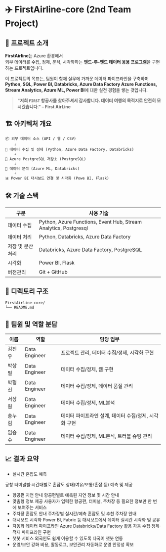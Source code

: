 # ✈️ FirstAirline-core (2nd Team Project)
## 🌊 프로젝트 소개

**FirstAirline**는 Azure 환경에서  
외부 데이터를 수집, 정제, 분석, 시각화하는 **엔드-투-엔드 데이터 응용 프로그램**을 구현하는 프로젝트입니다.

이 프로젝트의 목표는, 팀원이 함께 실무에 가까운 데이터 파이프라인을 구축하며  
**Python, SQL, Power BI, Databricks, Azure Data Factory Azure Functions, Stream Analytics, Azure ML, Power BI**에 대한 실전 경험을 쌓는 것입니다.

> **"저희 `FIRST` 항공사를 찾아주셔서 감사합니다. 데이터 여행의 목적지로 안전히 모시겠습니다." – First AirLine**


## 🏗️ 아키텍처 개요

```plaintext
📦 외부 데이터 소스 (API / 웹 / CSV)
    ↓
🐍 데이터 수집 및 정제 (Python, Azure Data Factory, Databricks)
    ↓
💾 Azure PostgreSQL 저장소 (PostgreSQL)
    ↓
🧠 데이터 분석 (Azure ML, Databricks) 
    ↓
📊 Power BI 대시보드 연결 및 시각화 (Powe BI, Flask)
```

## 🛠️ 기술 스택

| 구분           | 사용 기술                                       |
|----------------|------------------------------------------------|
| 데이터 수집     | Python, Azure Functions, Event Hub, Stream Analytics, Postgresql  |
| 데이터 처리     | Python, Databricks, Azure Data Factory             |
| 저장 및 분산처리 | Databricks, Azure Data Factory, PostgreSQL                |
| 시각화         | Power BI, Flask                                       |
| 버전관리       | Git + GitHub                                   |

## 📁 디렉토리 구조
``` bash
FirstAirline-core/
└── README.md
```

## 👥 팀원 및 역할 분담

| 이름 | 역할            | 담당 업무                                  |
|------|-----------------|---------------------------------------------|
| 김진우   | Data Engineer  |  프로젝트 관리, 데이터 수집/정제, 시각화 구현               |
| 박상필   | Data Engineer   |   데이터 수집/정제, 웹 구현           |
| 박형진    | Data Engineer         |  데이터 수집/정제, 데이터 품질 관리             |
| 서상원    | Data Engineer    |   데이터 수집/정제, ML분석                 |
| 송누림    | Data Engineer         |  데이터 파이프라인 설계, 데이터 수집/정제, 시각화 구현          |
| 임승수    | Data Engineer         |   데이터 수집/정제, ML분석, 트러블 슈팅 관리               |


## 📈 결과 요약
- 실시간 혼잡도 예측
  
공항 터미널별·시간대별로 혼잡도 상태(여유/보통/혼잡 등) 예측 및 제공
- 항공편 지연 안내
항공편별로 예측된 지연 정보 및 시간 안내
- 맞춤형 정보 제공
사용자가 입력한 항공편, 터미널, 주차장 등 필요한 정보만 한 번에 보여주는 서비스
- 주차장 혼잡도 안내
주차장별 실시간/예측 혼잡도 및 추천 주차장 안내
- 대시보드 시각화
Power BI, Fabric 등 대시보드에서 데이터 실시간 시각화 및 공유
- 자동화 데이터 파이프라인
Azure Databricks/Data Factory 활용 자동 수집·정제·적재 파이프라인 구현
- 챗봇 서비스
외국인도 쉽게 이용할 수 있도록 다국어 챗봇 연동
- 운영/보안 강화
비용, 활동로그, 보안관리 자동화로 운영 안정성 확보

